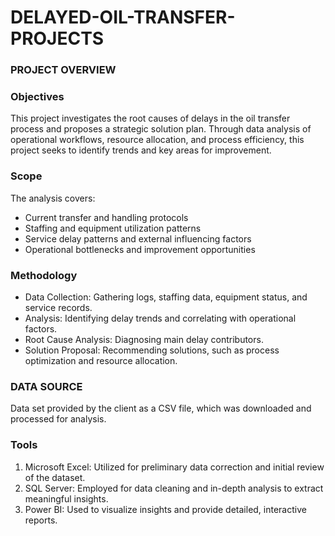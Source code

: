 # DELAYED-OIL-TRANSFER-PROJECTS

### PROJECT OVERVIEW

### Objectives
This project investigates the root causes of delays in the oil transfer process and proposes a strategic solution plan. Through data analysis of operational workflows, resource allocation, and process efficiency, this project seeks to identify trends and key areas for improvement.

### Scope
The analysis covers:
- Current transfer and handling protocols
- Staffing and equipment utilization patterns
- Service delay patterns and external influencing factors
- Operational bottlenecks and improvement opportunities

### Methodology
- Data Collection: Gathering logs, staffing data, equipment status, and service records.
- Analysis: Identifying delay trends and correlating with operational factors.
- Root Cause Analysis: Diagnosing main delay contributors.
- Solution Proposal: Recommending solutions, such as process optimization and resource allocation.

### DATA SOURCE
Data set provided by the client as a CSV file, which was downloaded and processed for analysis.

### Tools
1. Microsoft Excel: Utilized for preliminary data correction and initial review of the dataset.
2. SQL Server: Employed for data cleaning and in-depth analysis to extract meaningful insights.
3. Power BI: Used to visualize insights and provide detailed, interactive reports.
